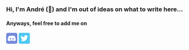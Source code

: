 ### Hi, I'm André (👋) and I'm out of ideas on what to write here...

#### Anyways, feel free to add me on 
[<img src="./discord-logo.svg" title="André#5360" width=30>]() [<img src="./twitter-logo.svg" width=30>](https://twitter.com/sousa_andre_)
